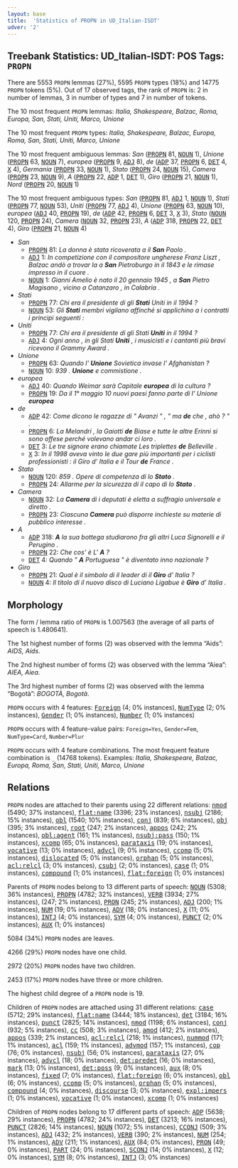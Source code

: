 ```yaml
---
layout: base
title:  'Statistics of PROPN in UD_Italian-ISDT'
udver: '2'
---
```


## Treebank Statistics: UD_Italian-ISDT: POS Tags: `PROPN`

There are 5553 `PROPN` lemmas (27%), 5595 `PROPN` types (18%) and 14775 `PROPN` tokens (5%).
Out of 17 observed tags, the rank of `PROPN` is: 2 in number of lemmas, 3 in number of types and 7 in number of tokens.

The 10 most frequent `PROPN` lemmas: <em>Italia, Shakespeare, Balzac, Roma, Europa, San, Stati, Uniti, Marco, Unione</em>

The 10 most frequent `PROPN` types:  <em>Italia, Shakespeare, Balzac, Europa, Roma, San, Stati, Uniti, Marco, Unione</em>

The 10 most frequent ambiguous lemmas: <em>San</em> (<tt><a href="it_isdt-pos-PROPN.html">PROPN</a></tt> 81, <tt><a href="it_isdt-pos-NOUN.html">NOUN</a></tt> 1), <em>Unione</em> (<tt><a href="it_isdt-pos-PROPN.html">PROPN</a></tt> 63, <tt><a href="it_isdt-pos-NOUN.html">NOUN</a></tt> 7), <em>europea</em> (<tt><a href="it_isdt-pos-PROPN.html">PROPN</a></tt> 9, <tt><a href="it_isdt-pos-ADJ.html">ADJ</a></tt> 8), <em>de</em> (<tt><a href="it_isdt-pos-ADP.html">ADP</a></tt> 37, <tt><a href="it_isdt-pos-PROPN.html">PROPN</a></tt> 6, <tt><a href="it_isdt-pos-DET.html">DET</a></tt> 4, <tt><a href="it_isdt-pos-X.html">X</a></tt> 4), <em>Germania</em> (<tt><a href="it_isdt-pos-PROPN.html">PROPN</a></tt> 33, <tt><a href="it_isdt-pos-NOUN.html">NOUN</a></tt> 1), <em>Stato</em> (<tt><a href="it_isdt-pos-PROPN.html">PROPN</a></tt> 24, <tt><a href="it_isdt-pos-NOUN.html">NOUN</a></tt> 15), <em>Camera</em> (<tt><a href="it_isdt-pos-PROPN.html">PROPN</a></tt> 23, <tt><a href="it_isdt-pos-NOUN.html">NOUN</a></tt> 9), <em>A</em> (<tt><a href="it_isdt-pos-PROPN.html">PROPN</a></tt> 22, <tt><a href="it_isdt-pos-ADP.html">ADP</a></tt> 1, <tt><a href="it_isdt-pos-DET.html">DET</a></tt> 1), <em>Giro</em> (<tt><a href="it_isdt-pos-PROPN.html">PROPN</a></tt> 21, <tt><a href="it_isdt-pos-NOUN.html">NOUN</a></tt> 1), <em>Nord</em> (<tt><a href="it_isdt-pos-PROPN.html">PROPN</a></tt> 20, <tt><a href="it_isdt-pos-NOUN.html">NOUN</a></tt> 1)

The 10 most frequent ambiguous types:  <em>San</em> (<tt><a href="it_isdt-pos-PROPN.html">PROPN</a></tt> 81, <tt><a href="it_isdt-pos-ADJ.html">ADJ</a></tt> 1, <tt><a href="it_isdt-pos-NOUN.html">NOUN</a></tt> 1), <em>Stati</em> (<tt><a href="it_isdt-pos-PROPN.html">PROPN</a></tt> 77, <tt><a href="it_isdt-pos-NOUN.html">NOUN</a></tt> 53), <em>Uniti</em> (<tt><a href="it_isdt-pos-PROPN.html">PROPN</a></tt> 77, <tt><a href="it_isdt-pos-ADJ.html">ADJ</a></tt> 4), <em>Unione</em> (<tt><a href="it_isdt-pos-PROPN.html">PROPN</a></tt> 63, <tt><a href="it_isdt-pos-NOUN.html">NOUN</a></tt> 10), <em>europea</em> (<tt><a href="it_isdt-pos-ADJ.html">ADJ</a></tt> 40, <tt><a href="it_isdt-pos-PROPN.html">PROPN</a></tt> 19), <em>de</em> (<tt><a href="it_isdt-pos-ADP.html">ADP</a></tt> 42, <tt><a href="it_isdt-pos-PROPN.html">PROPN</a></tt> 6, <tt><a href="it_isdt-pos-DET.html">DET</a></tt> 3, <tt><a href="it_isdt-pos-X.html">X</a></tt> 3), <em>Stato</em> (<tt><a href="it_isdt-pos-NOUN.html">NOUN</a></tt> 120, <tt><a href="it_isdt-pos-PROPN.html">PROPN</a></tt> 24), <em>Camera</em> (<tt><a href="it_isdt-pos-NOUN.html">NOUN</a></tt> 32, <tt><a href="it_isdt-pos-PROPN.html">PROPN</a></tt> 23), <em>A</em> (<tt><a href="it_isdt-pos-ADP.html">ADP</a></tt> 318, <tt><a href="it_isdt-pos-PROPN.html">PROPN</a></tt> 22, <tt><a href="it_isdt-pos-DET.html">DET</a></tt> 4), <em>Giro</em> (<tt><a href="it_isdt-pos-PROPN.html">PROPN</a></tt> 21, <tt><a href="it_isdt-pos-NOUN.html">NOUN</a></tt> 4)


* <em>San</em>
  * <tt><a href="it_isdt-pos-PROPN.html">PROPN</a></tt> 81: <em>La donna è stata ricoverata a il <b>San</b> Paolo .</em>
  * <tt><a href="it_isdt-pos-ADJ.html">ADJ</a></tt> 1: <em>In competizione con il compositore ungherese Franz Liszt , Balzac andò a trovar la a <b>San</b> Pietroburgo in il 1843 e le rimase impresso in il cuore .</em>
  * <tt><a href="it_isdt-pos-NOUN.html">NOUN</a></tt> 1: <em>Gianni Amelio è nato il 20 gennaio 1945 , a <b>San</b> Pietro Magisano , vicino a Catanzaro , in Calabria .</em>
* <em>Stati</em>
  * <tt><a href="it_isdt-pos-PROPN.html">PROPN</a></tt> 77: <em>Chi era il presidente di gli <b>Stati</b> Uniti in il 1994 ?</em>
  * <tt><a href="it_isdt-pos-NOUN.html">NOUN</a></tt> 53: <em>Gli <b>Stati</b> membri vigilano affinché si applichino a i contratti i principi seguenti :</em>
* <em>Uniti</em>
  * <tt><a href="it_isdt-pos-PROPN.html">PROPN</a></tt> 77: <em>Chi era il presidente di gli Stati <b>Uniti</b> in il 1994 ?</em>
  * <tt><a href="it_isdt-pos-ADJ.html">ADJ</a></tt> 4: <em>Ogni anno , in gli Stati <b>Uniti</b> , i musicisti e i cantanti più bravi ricevono il Grammy Award .</em>
* <em>Unione</em>
  * <tt><a href="it_isdt-pos-PROPN.html">PROPN</a></tt> 63: <em>Quando l' <b>Unione</b> Sovietica invase l' Afghanistan ?</em>
  * <tt><a href="it_isdt-pos-NOUN.html">NOUN</a></tt> 10: <em>939 . <b>Unione</b> e commistione .</em>
* <em>europea</em>
  * <tt><a href="it_isdt-pos-ADJ.html">ADJ</a></tt> 40: <em>Quando Weimar sarà Capitale <b>europea</b> di la cultura ?</em>
  * <tt><a href="it_isdt-pos-PROPN.html">PROPN</a></tt> 19: <em>Da il 1° maggio 10 nuovi paesi fanno parte di l’ Unione <b>europea</b></em>
* <em>de</em>
  * <tt><a href="it_isdt-pos-ADP.html">ADP</a></tt> 42: <em>Come dicono le ragazze di " Avanzi " , " ma <b>de</b> che , ahò ? " .</em>
  * <tt><a href="it_isdt-pos-PROPN.html">PROPN</a></tt> 6: <em>La Melandri , la Gaiotti <b>de</b> Biase e tutte le altre Erinni si sono offese perché volevano andar ci loro .</em>
  * <tt><a href="it_isdt-pos-DET.html">DET</a></tt> 3: <em>Le tre signore erano chiamate Les triplettes <b>de</b> Belleville .</em>
  * <tt><a href="it_isdt-pos-X.html">X</a></tt> 3: <em>In il 1998 aveva vinto le due gare più importanti per i ciclisti professionisti : il Giro d’ Italia e il Tour <b>de</b> France .</em>
* <em>Stato</em>
  * <tt><a href="it_isdt-pos-NOUN.html">NOUN</a></tt> 120: <em>859 . Opere di competenza di lo <b>Stato</b> .</em>
  * <tt><a href="it_isdt-pos-PROPN.html">PROPN</a></tt> 24: <em>Allarme per la sicurezza di il capo di lo <b>Stato</b> .</em>
* <em>Camera</em>
  * <tt><a href="it_isdt-pos-NOUN.html">NOUN</a></tt> 32: <em>La <b>Camera</b> di i deputati è eletta a suffragio universale e diretto .</em>
  * <tt><a href="it_isdt-pos-PROPN.html">PROPN</a></tt> 23: <em>Ciascuna <b>Camera</b> può disporre inchieste su materie di pubblico interesse .</em>
* <em>A</em>
  * <tt><a href="it_isdt-pos-ADP.html">ADP</a></tt> 318: <em><b>A</b> la sua bottega studiarono fra gli altri Luca Signorelli e il Perugino .</em>
  * <tt><a href="it_isdt-pos-PROPN.html">PROPN</a></tt> 22: <em>Che cos' è L' <b>A</b> ?</em>
  * <tt><a href="it_isdt-pos-DET.html">DET</a></tt> 4: <em>Quando " <b>A</b> Portuguesa " è diventato inno nazionale ?</em>
* <em>Giro</em>
  * <tt><a href="it_isdt-pos-PROPN.html">PROPN</a></tt> 21: <em>Qual è il simbolo di il leader di il <b>Giro</b> d' Italia ?</em>
  * <tt><a href="it_isdt-pos-NOUN.html">NOUN</a></tt> 4: <em>Il titolo di il nuovo disco di Luciano Ligabue è <b>Giro</b> d' Italia .</em>

## Morphology

The form / lemma ratio of `PROPN` is 1.007563 (the average of all parts of speech is 1.480641).

The 1st highest number of forms (2) was observed with the lemma “Aids”: <em>AIDS, Aids</em>.

The 2nd highest number of forms (2) was observed with the lemma “Aiea”: <em>AIEA, Aiea</em>.

The 3rd highest number of forms (2) was observed with the lemma “Bogotà”: <em>BOGOTÀ, Bogotà</em>.

`PROPN` occurs with 4 features: <tt><a href="it_isdt-feat-Foreign.html">Foreign</a></tt> (4; 0% instances), <tt><a href="it_isdt-feat-NumType.html">NumType</a></tt> (2; 0% instances), <tt><a href="it_isdt-feat-Gender.html">Gender</a></tt> (1; 0% instances), <tt><a href="it_isdt-feat-Number.html">Number</a></tt> (1; 0% instances)

`PROPN` occurs with 4 feature-value pairs: `Foreign=Yes`, `Gender=Fem`, `NumType=Card`, `Number=Plur`

`PROPN` occurs with 4 feature combinations.
The most frequent feature combination is `_` (14768 tokens).
Examples: <em>Italia, Shakespeare, Balzac, Europa, Roma, San, Stati, Uniti, Marco, Unione</em>


## Relations

`PROPN` nodes are attached to their parents using 22 different relations: <tt><a href="it_isdt-dep-nmod.html">nmod</a></tt> (5490; 37% instances), <tt><a href="it_isdt-dep-flat-name.html">flat:name</a></tt> (3396; 23% instances), <tt><a href="it_isdt-dep-nsubj.html">nsubj</a></tt> (2186; 15% instances), <tt><a href="it_isdt-dep-obl.html">obl</a></tt> (1540; 10% instances), <tt><a href="it_isdt-dep-conj.html">conj</a></tt> (839; 6% instances), <tt><a href="it_isdt-dep-obj.html">obj</a></tt> (395; 3% instances), <tt><a href="it_isdt-dep-root.html">root</a></tt> (247; 2% instances), <tt><a href="it_isdt-dep-appos.html">appos</a></tt> (242; 2% instances), <tt><a href="it_isdt-dep-obl-agent.html">obl:agent</a></tt> (161; 1% instances), <tt><a href="it_isdt-dep-nsubj-pass.html">nsubj:pass</a></tt> (150; 1% instances), <tt><a href="it_isdt-dep-xcomp.html">xcomp</a></tt> (65; 0% instances), <tt><a href="it_isdt-dep-parataxis.html">parataxis</a></tt> (19; 0% instances), <tt><a href="it_isdt-dep-vocative.html">vocative</a></tt> (13; 0% instances), <tt><a href="it_isdt-dep-advcl.html">advcl</a></tt> (9; 0% instances), <tt><a href="it_isdt-dep-ccomp.html">ccomp</a></tt> (5; 0% instances), <tt><a href="it_isdt-dep-dislocated.html">dislocated</a></tt> (5; 0% instances), <tt><a href="it_isdt-dep-orphan.html">orphan</a></tt> (5; 0% instances), <tt><a href="it_isdt-dep-acl-relcl.html">acl:relcl</a></tt> (3; 0% instances), <tt><a href="it_isdt-dep-csubj.html">csubj</a></tt> (2; 0% instances), <tt><a href="it_isdt-dep-case.html">case</a></tt> (1; 0% instances), <tt><a href="it_isdt-dep-compound.html">compound</a></tt> (1; 0% instances), <tt><a href="it_isdt-dep-flat-foreign.html">flat:foreign</a></tt> (1; 0% instances)

Parents of `PROPN` nodes belong to 13 different parts of speech: <tt><a href="it_isdt-pos-NOUN.html">NOUN</a></tt> (5308; 36% instances), <tt><a href="it_isdt-pos-PROPN.html">PROPN</a></tt> (4782; 32% instances), <tt><a href="it_isdt-pos-VERB.html">VERB</a></tt> (3934; 27% instances),  (247; 2% instances), <tt><a href="it_isdt-pos-PRON.html">PRON</a></tt> (245; 2% instances), <tt><a href="it_isdt-pos-ADJ.html">ADJ</a></tt> (200; 1% instances), <tt><a href="it_isdt-pos-NUM.html">NUM</a></tt> (19; 0% instances), <tt><a href="it_isdt-pos-ADV.html">ADV</a></tt> (18; 0% instances), <tt><a href="it_isdt-pos-X.html">X</a></tt> (11; 0% instances), <tt><a href="it_isdt-pos-INTJ.html">INTJ</a></tt> (4; 0% instances), <tt><a href="it_isdt-pos-SYM.html">SYM</a></tt> (4; 0% instances), <tt><a href="it_isdt-pos-PUNCT.html">PUNCT</a></tt> (2; 0% instances), <tt><a href="it_isdt-pos-AUX.html">AUX</a></tt> (1; 0% instances)

5084 (34%) `PROPN` nodes are leaves.

4266 (29%) `PROPN` nodes have one child.

2972 (20%) `PROPN` nodes have two children.

2453 (17%) `PROPN` nodes have three or more children.

The highest child degree of a `PROPN` node is 19.

Children of `PROPN` nodes are attached using 31 different relations: <tt><a href="it_isdt-dep-case.html">case</a></tt> (5712; 29% instances), <tt><a href="it_isdt-dep-flat-name.html">flat:name</a></tt> (3444; 18% instances), <tt><a href="it_isdt-dep-det.html">det</a></tt> (3184; 16% instances), <tt><a href="it_isdt-dep-punct.html">punct</a></tt> (2825; 14% instances), <tt><a href="it_isdt-dep-nmod.html">nmod</a></tt> (1198; 6% instances), <tt><a href="it_isdt-dep-conj.html">conj</a></tt> (932; 5% instances), <tt><a href="it_isdt-dep-cc.html">cc</a></tt> (508; 3% instances), <tt><a href="it_isdt-dep-amod.html">amod</a></tt> (412; 2% instances), <tt><a href="it_isdt-dep-appos.html">appos</a></tt> (339; 2% instances), <tt><a href="it_isdt-dep-acl-relcl.html">acl:relcl</a></tt> (218; 1% instances), <tt><a href="it_isdt-dep-nummod.html">nummod</a></tt> (171; 1% instances), <tt><a href="it_isdt-dep-acl.html">acl</a></tt> (159; 1% instances), <tt><a href="it_isdt-dep-advmod.html">advmod</a></tt> (157; 1% instances), <tt><a href="it_isdt-dep-cop.html">cop</a></tt> (76; 0% instances), <tt><a href="it_isdt-dep-nsubj.html">nsubj</a></tt> (56; 0% instances), <tt><a href="it_isdt-dep-parataxis.html">parataxis</a></tt> (27; 0% instances), <tt><a href="it_isdt-dep-advcl.html">advcl</a></tt> (18; 0% instances), <tt><a href="it_isdt-dep-det-predet.html">det:predet</a></tt> (16; 0% instances), <tt><a href="it_isdt-dep-mark.html">mark</a></tt> (13; 0% instances), <tt><a href="it_isdt-dep-det-poss.html">det:poss</a></tt> (9; 0% instances), <tt><a href="it_isdt-dep-aux.html">aux</a></tt> (8; 0% instances), <tt><a href="it_isdt-dep-fixed.html">fixed</a></tt> (7; 0% instances), <tt><a href="it_isdt-dep-flat-foreign.html">flat:foreign</a></tt> (6; 0% instances), <tt><a href="it_isdt-dep-obl.html">obl</a></tt> (6; 0% instances), <tt><a href="it_isdt-dep-ccomp.html">ccomp</a></tt> (5; 0% instances), <tt><a href="it_isdt-dep-orphan.html">orphan</a></tt> (5; 0% instances), <tt><a href="it_isdt-dep-compound.html">compound</a></tt> (4; 0% instances), <tt><a href="it_isdt-dep-discourse.html">discourse</a></tt> (3; 0% instances), <tt><a href="it_isdt-dep-expl-impers.html">expl:impers</a></tt> (1; 0% instances), <tt><a href="it_isdt-dep-vocative.html">vocative</a></tt> (1; 0% instances), <tt><a href="it_isdt-dep-xcomp.html">xcomp</a></tt> (1; 0% instances)

Children of `PROPN` nodes belong to 17 different parts of speech: <tt><a href="it_isdt-pos-ADP.html">ADP</a></tt> (5638; 29% instances), <tt><a href="it_isdt-pos-PROPN.html">PROPN</a></tt> (4782; 24% instances), <tt><a href="it_isdt-pos-DET.html">DET</a></tt> (3213; 16% instances), <tt><a href="it_isdt-pos-PUNCT.html">PUNCT</a></tt> (2826; 14% instances), <tt><a href="it_isdt-pos-NOUN.html">NOUN</a></tt> (1072; 5% instances), <tt><a href="it_isdt-pos-CCONJ.html">CCONJ</a></tt> (509; 3% instances), <tt><a href="it_isdt-pos-ADJ.html">ADJ</a></tt> (432; 2% instances), <tt><a href="it_isdt-pos-VERB.html">VERB</a></tt> (390; 2% instances), <tt><a href="it_isdt-pos-NUM.html">NUM</a></tt> (254; 1% instances), <tt><a href="it_isdt-pos-ADV.html">ADV</a></tt> (211; 1% instances), <tt><a href="it_isdt-pos-AUX.html">AUX</a></tt> (84; 0% instances), <tt><a href="it_isdt-pos-PRON.html">PRON</a></tt> (49; 0% instances), <tt><a href="it_isdt-pos-PART.html">PART</a></tt> (24; 0% instances), <tt><a href="it_isdt-pos-SCONJ.html">SCONJ</a></tt> (14; 0% instances), <tt><a href="it_isdt-pos-X.html">X</a></tt> (12; 0% instances), <tt><a href="it_isdt-pos-SYM.html">SYM</a></tt> (8; 0% instances), <tt><a href="it_isdt-pos-INTJ.html">INTJ</a></tt> (3; 0% instances)

